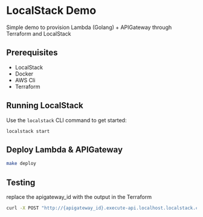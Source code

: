 # LocalStack Demo

Simple demo to provision Lambda (Golang) + APIGateway through Terraform and LocalStack

## Prerequisites

* LocalStack
* Docker
* AWS Cli
* Terraform


## Running LocalStack

Use the `localstack` CLI command to get started:
```
localstack start
```


## Deploy Lambda & APIGateway
```bash
make deploy
```

## Testing
replace the apigateway_id with the output in the Terraform
```bash
curl -X POST "http://{apigateway_id}.execute-api.localhost.localstack.cloud:4566/local/api?name=Localstack" -H "content-type: application/json"
```

